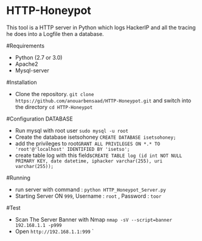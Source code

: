 # HTTP-Honeypot
This tool is a HTTP server in Python which logs HackerIP and all the tracing he does into a Logfile then a database.


#Requirements

* Python (2.7 or 3.0)
* Apache2
* Mysql-server

#Installation

* Clone the repository. `git clone https://github.com/anouarbensaad/HTTP-Honeypot.git` and switch into the directory `cd HTTP-Honeypot`

#Configuration DATABASE

* Run mysql with root user `sudo mysql -u root`
* Create the database isetsohoney `CREATE DATABASE isetsohoney;`
* add the privileges to root`GRANT ALL PRIVILEGES ON *.* TO 'root'@'localhost' IDENTIFIED BY 'isetso';`
* create table log with this fields`CREATE TABLE log (id int NOT NULL PRIMARY KEY, date datetime, iphacker varchar(255), uri varchar(255));`

#Running

* run server with command : `python HTTP_Honeypot_Server.py`
* Starting Server ON `999`, Username : `root` , Password : `toor`

#Test

* Scan The Server Banner with Nmap
`nmap -sV --script=banner 192.168.1.1 -p999`
* Open 
`http://192.168.1.1:999`
`
